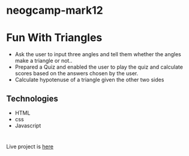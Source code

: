 # neogcamp-mark12
# Fun With Triangles
- Ask the user to input three angles and tell them whether the angles make a triangle or not..
- Prepared a Quiz and enabled the user to play the quiz and calculate scores based on the answers chosen by the user.
- Calculate hypotenuse of a triangle given the other two sides


## Technologies
- HTML
- css 
- Javascript



#

Live project is [here](neog-camp-mark12.netlify.app)
